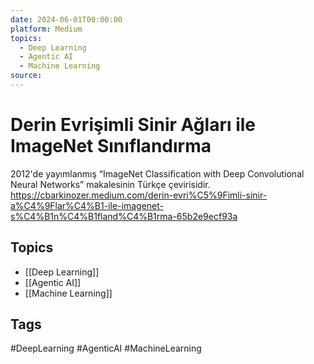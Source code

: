 ```yaml
---
date: 2024-06-01T00:00:00
platform: Medium
topics:
  - Deep Learning
  - Agentic AI
  - Machine Learning
source: 
---
```

# Derin Evrişimli Sinir Ağları ile ImageNet Sınıflandırma

2012'de yayımlanmış “ImageNet Classification with Deep Convolutional Neural Networks” makalesinin Türkçe çevirisidir. https://cbarkinozer.medium.com/derin-evri%C5%9Fimli-sinir-a%C4%9Flar%C4%B1-ile-imagenet-s%C4%B1n%C4%B1fland%C4%B1rma-65b2e9ecf93a

## Topics
- [[Deep Learning]]
- [[Agentic AI]]
- [[Machine Learning]]

## Tags
#DeepLearning #AgenticAI #MachineLearning